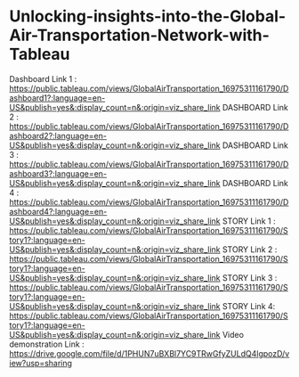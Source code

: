 # Unlocking-insights-into-the-Global-Air-Transportation-Network-with-Tableau
Dashboard Link 1 : https://public.tableau.com/views/GlobalAirTransportation_16975311161790/Dashboard1?:language=en-US&publish=yes&:display_count=n&:origin=viz_share_link
DASHBOARD Link  2 : https://public.tableau.com/views/GlobalAirTransportation_16975311161790/Dashboard2?:language=en-US&publish=yes&:display_count=n&:origin=viz_share_link
DASHBOARD Link  3 : https://public.tableau.com/views/GlobalAirTransportation_16975311161790/Dashboard3?:language=en-US&publish=yes&:display_count=n&:origin=viz_share_link
DASHBOARD Link  4 : https://public.tableau.com/views/GlobalAirTransportation_16975311161790/Dashboard4?:language=en-US&publish=yes&:display_count=n&:origin=viz_share_link
 STORY Link 1 : https://public.tableau.com/views/GlobalAirTransportation_16975311161790/Story1?:language=en-US&publish=yes&:display_count=n&:origin=viz_share_link
STORY Link 2 : https://public.tableau.com/views/GlobalAirTransportation_16975311161790/Story1?:language=en-US&publish=yes&:display_count=n&:origin=viz_share_link
STORY Link  3 : https://public.tableau.com/views/GlobalAirTransportation_16975311161790/Story1?:language=en-US&publish=yes&:display_count=n&:origin=viz_share_link
STORY Link 4: https://public.tableau.com/views/GlobalAirTransportation_16975311161790/Story1?:language=en-US&publish=yes&:display_count=n&:origin=viz_share_link
Video demonstration Link : https://drive.google.com/file/d/1PHUN7uBXBl7YC9TRwGfyZULdQ4lgpozD/view?usp=sharing
